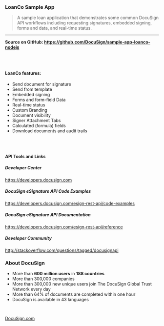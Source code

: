 
 <br />
 
### LoanCo Sample App 

> A sample loan application that demonstrates some common DocuSign API workflows including requesting signatures, embedded signing, forms and data, and real-time status.

<hr />

<div class="row"><div class="col-md-6">

__Source on GitHub: <a target="_blank" href="https://github.com/DocuSign/sample-app-loanco-nodejs" rel="nofollow">https://github.com/DocuSign/sample-app-loanco-nodejs</a>__

<br />
<br />

<h4>LoanCo features:</h4>

<ul>
<li>Send document for signature</li>
<li>Send from template</li>
<li>Embedded signing </li>
<li>Forms and form-field Data</li>
<li>Real-time status</li>
<li>Custom Branding</li>
<li>Document visibility</li>
<li>Signer Attachment Tabs</li>
<li>Calculated (formula) fields</li>
<li>Download documents and audit trails</li>
</ul>
</div><div class="col-md-6">

<br />
<br />
<h4>API Tools and Links</h4>

<h5>Developer Center</h5>
<a target="_blank" href="https://developers.docusign.com">https://developers.docusign.com</a>

<h5>DocuSign eSignature API Code Examples</h5>
<a target="_blank" href="https://developers.docusign.com/esign-rest-api/code-examples">https://developers.docusign.com/esign-rest-api/code-examples</a>

<h5>DocuSign eSignature API Documentation</h5>
<a target="_blank" href="https://developers.docusign.com/esign-rest-api/reference">https://developers.docusign.com/esign-rest-api/reference</a> 

<h5>Developer Community</h5> 
<a target="_blank" href="http://stackoverflow.com/questions/tagged/docusignapi" rel="nofollow">http://stackoverflow.com/questions/tagged/docusignapi</a>

</div></div>

### About DocuSign 

* More than __600 million users__ in __188 countries__
* More than 300,000 companies
* More than 300,000 new unique users join The DocuSign Global Trust Network every day
* More than 64% of documents are completed within one hour
* DocuSign is available in 43 languages

<br />

[DocuSign.com](http://www.docusign.com/)
